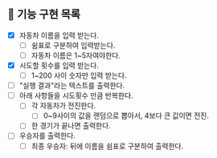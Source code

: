 ## 📌 기능 구현 목록

- [x] 자동차 이름을 입력 받는다.
  - [ ] 쉼표로 구분하여 입력받는다.
  - [ ] 자동차 이름은 1~5자여야한다.
- [x] 시도할 횟수를 입력 받는다.
  - [ ] 1~200 사이 숫자만 입력 받는다.
- [ ] "실행 결과"라는 텍스트를 출력한다.
- [ ] 아래 사항들을 시도횟수 만큼 반복한다.
  - [ ] 각 자동차가 전진한다.
    - [ ] 0~9사이의 값을 랜덤으로 뽑아서, 4보다 큰 값이면 전진.
  - [ ] 한 경기가 끝나면 출력한다.
- [ ] 우승자를 출력한다.
  - [ ] 최종 우승자: 뒤에 이름을 쉼표로 구분하여 출력한다.
